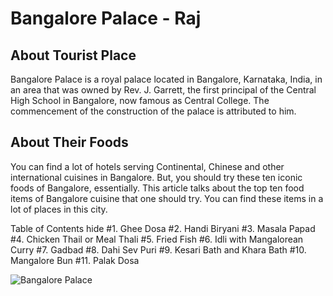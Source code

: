 # Bangalore Palace - Raj

## About Tourist Place 

Bangalore Palace is a royal palace located in Bangalore, Karnataka, India, in an area that was owned by Rev. J. Garrett, the first principal of the Central High School in Bangalore, now famous as Central College. The commencement of the construction of the palace is attributed to him.

## About Their Foods
You can find a lot of hotels serving Continental, Chinese and other international cuisines in Bangalore. But, you should try these ten iconic foods of Bangalore, 
essentially. This article talks about the top ten food items of Bangalore cuisine that one should try. You can find these items in a lot of places in this city.

Table of Contents  hide 
#1. Ghee Dosa
#2. Handi Biryani
#3. Masala Papad
#4. Chicken Thail or Meal Thali
#5. Fried Fish
#6. Idli with Mangalorean Curry
#7. Gadbad
#8. Dahi Sev Puri
#9. Kesari Bath and Khara Bath
#10. Mangalore Bun
#11. Palak Dosa

<img align="center" src="http://1.bp.blogspot.com/-RcqAnwvdTDw/VMionM87LPI/AAAAAAAAGv4/aSBMq5DELro/s1600/bangalorepalce028.jpg" alt="Bangalore Palace"/>

<!--Example: <img align="center" src="https://lotustours.in/assets/img/taj/photo-room-detail-1.jpg" alt="Taj Mahal"/> -->
